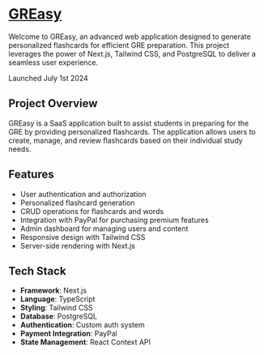 # [GREasy](https://greasyvocab.com)

Welcome to GREasy, an advanced web application designed to generate personalized flashcards for efficient GRE preparation. This project leverages the power of Next.js, Tailwind CSS, and PostgreSQL to deliver a seamless user experience.

Launched July 1st  2024

## Project Overview

GREasy is a SaaS application built to assist students in preparing for the GRE by providing personalized flashcards. The application allows users to create, manage, and review flashcards based on their individual study needs.

## Features

- User authentication and authorization
- Personalized flashcard generation
- CRUD operations for flashcards and words
- Integration with PayPal for purchasing premium features
- Admin dashboard for managing users and content
- Responsive design with Tailwind CSS
- Server-side rendering with Next.js

## Tech Stack

- **Framework**: Next.js
- **Language**: TypeScript
- **Styling**: Tailwind CSS
- **Database**: PostgreSQL
- **Authentication**: Custom auth system
- **Payment Integration**: PayPal
- **State Management**: React Context API